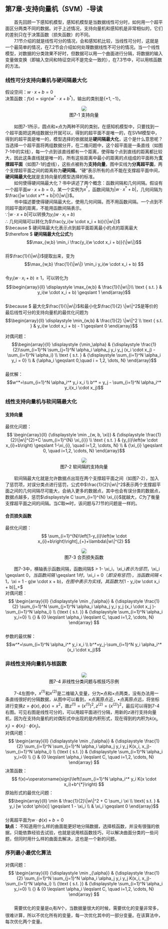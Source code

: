 ﻿## 第7章-支持向量机（SVM）-导读
&emsp;&emsp;首先回顾一下感知机模型，感知机模型是当数据线性可分时，如何用一个超平面区分两类不同的数据。对于上述情况，支持向量机和感知机是非常相似的，它们的差别只在于决策函数（损失函数）的不同。  
&emsp;&emsp;7.1节介绍的就是线性可分的情况，会和感知机比较，当线性可分时，这就是一个最简单的情况，在7.2节会介绍如何处理数据线性不可分的情况。当一个线性模型，对数据的分类效果不好时，但数据可以用一个曲面进行分隔，将数据的输入变量做变换（即输入空间和特征空间不是完全一致的），在7.3节中，可以用核函数的方法。

### 线性可分支持向量机与硬间隔最大化
假设空间：$w \cdot x+b=0$  
决策函数：$f(x) = \text{sign}(w^* \cdot x + b^*)$，输出的类别是$\{+1,-1\}$。
<center><img style="border-radius: 0.3125em;box-shadow: 0 2px 4px 0 rgba(34,36,38,.12),0 2px 10px 0 rgba(34,36,38,.08);" src="../../../PhaseFour/Note/image/7-1-Support-Vector.png"><br><div style="color:orange; border-bottom: 1px solid #d9d9d9;display: inline-block;color: #000;padding: 2px;">图7-1 支持向量</div></center>  

&emsp;&emsp;如图7-1所示，圆点和$\times$点为两种不同的类别，在感知机模型中，只要找到一个超平面把这两组数据分开就可以，得到的超平面不是唯一的，在SVM模型中，得到的超平面是唯一的，模型选择的依据就是**硬间隔最大化**，这个是什么意思呢？当选择一个超平面将两组数据分开，在二维问题中，这个超平面是一条直线（如图7-1中的实线），每一个点到该直线都有一个距离，使得每个点到直线的距离都比较大，因此这条直线就是唯一的，所有这些距离中最小的距离的点组成的平面称为**支撑超平面**（如图7-1的虚线），这些点被称为**支持向量**，图中实线为**分离超平面**，两个支撑超平面之间的距离称为**硬间隔**。“硬”表示所有的点不能在支撑超平面中间，**硬间隔最大化**就是支持向量机模型选择的标准。  
&emsp;&emsp;如何使得硬间隔最大化？书中讲述了两个概念：函数间隔和几何间隔。假设有一个超平面$w \cdot x + b =0$，某一个实例为$x^*$，函数间隔为$|w \cdot x^* + b|$，几何间隔为$\frac{|w \cdot x^* + b|}{\|w\|}$。  
&emsp;&emsp;书中描述要使得硬间隔最大化，使用几何间隔，而不用函数间隔。一个点到不同超平面的距离，不能用函数间隔表示。  
$\because |w \cdot x + b|$可以转换为$y_i(w \cdot x_i + b)$  
$\therefore$ 几何间隔可以转化为$\frac{y_i(w \cdot x_i + b)}{\|w\|}$  
$\because $ 硬间隔最大化表示点到超平面距离最小的点的距离最大  
$\therefore $ **硬间隔最大化公式**为$$\max_{w,b} \min_i \frac{y_i(w \cdot x_i + b)}{\|w\|}$$  
将$\frac{1}{\|w\|}$提取出来，变为$$\max_{w,b} \frac{1}{\|w\|} \min_i y_i(w \cdot x_i + b) $$  
令$y_i(w \cdot x_i + b) \geqslant 1$，可以转化为$$\begin{array}{ll}
\displaystyle \max_{w,b} & \frac{1}{\|w\|}\\ 
\text { s.t. } & y_i(w \cdot x_i + b) \geqslant 1
\end{array}$$  
$\because $ 最大化$\frac{1}{\|w\|}$和最小化$\frac{1}{2} \|w\|^2$是等价的  
最后线性可分的支持向量机的最优化问题为$$\begin{array}{ll}
\displaystyle \min_{w,b} & \frac{1}{2} \|w\|^2 \\ 
\text { s.t. } & y_i(w \cdot x_i + b) - 1 \geqslant 0
\end{array}$$  

对偶问题：$$\begin{array}{ll}
\displaystyle {\min_\alpha} & {\displaystyle \frac{1}{2}\sum_{i=1}^N \sum_{j=1}^N \alpha_i \alpha_j y_i y_j (x_i \cdot x_j) - \sum_{i=1}^N \alpha_i} \\
\text { s.t. } & {\displaystyle \sum_{i=1}^N \alpha_i y_i = 0} \\
& {\alpha_i \geqslant 0,\quad i = 1,2, \dots, N}
\end{array}$$  
最优解：$$w^*=\sum_{i=1}^N \alpha_i^* y_i x_i \\ b^* = y_j - \sum_{i=1}^N \alpha_i^* y_i(x_i \cdot x_j)$$  

### 线性支持向量机与软间隔最大化
#### 支持向量
最优化问题：  
$$
\begin{array}{ll}
{\displaystyle \min _{w, b, \xi}} & {\displaystyle \frac{1}{2}\|w\|^{2}+C \sum_{i=1}^{N} \xi_{i}} \\ 
\text { s.t. } & {y_{i}\left(w \cdot x_{i}+b\right) \geqslant 1-\xi_{i}, \quad i=1,2, \cdots, N} \\ 
& {\xi_{i} \geqslant 0, \quad i=1,2, \cdots, N}
\end{array}$$
<center><img style="border-radius: 0.3125em;box-shadow: 0 2px 4px 0 rgba(34,36,38,.12),0 2px 10px 0 rgba(34,36,38,.08);" src="../../../PhaseFour/Note/image/7-2-Soft-Margin-Support-Vector.png"><br><div style="color:orange; border-bottom: 1px solid #d9d9d9;display: inline-block;color: #000;padding: 2px;">图7-2 软间隔的支持向量</div></center>  

&emsp;&emsp;软间隔最大化就是允许数据点出现在两个支撑超平面之间（如图7-2），加入了惩罚项，对误分类点进行惩罚，公式中$\frac{1}{2}\|w\|^2$表示两个支撑超平面之间的几何间隔尽可能大，会纳入更多的数据点，其中也会有误分类的数据点，数据点越多，惩罚$\displaystyle C \sum_{i=1}^{N} \xi_{i}$就越大，$C$为了衡量支撑超平面之间的间隔。当$C$取$\infty$时，该问题与7.1节的问题是一样的。

#### 合页损失函数
最优化问题：$$
\sum_{i=1}^{N}\left[1-y_{i}\left(w \cdot x_{i}+b\right)\right]_{+}+\lambda\|w\|^{2}
$$  
<center><img style="border-radius: 0.3125em;box-shadow: 0 2px 4px 0 rgba(34,36,38,.12),0 2px 10px 0 rgba(34,36,38,.08);" src="../../../PhaseFour/Note/image/7-3-Hinge-Loss-Function.png"><br><div style="color:orange; border-bottom: 1px solid #d9d9d9;display: inline-block;color: #000;padding: 2px;">图7-3 合页损失函数</div></center>  

&emsp;&emsp;图7-3中，横轴表示函数间隔，函数间隔$ > 1- \xi_i$，$\xi_i$表示为惩罚，$\xi_i \geqslant 0$，当函数间隔$ \geqslant 1$时，$\xi_i = 0$（即没有惩罚），当函数间隔$ < 1$，$\xi = 1 - g(w \cdot x + b)$，在图中表示为实线，其函数为$[1 - y_i(w \cdot x_i + b)]_+$  
对偶问题：  
$$
\begin{array}{ll}
{\displaystyle \min _{\alpha}} & {\displaystyle \frac{1}{2} \sum_{i=1}^N \sum_{j=1}^N \alpha_i \alpha_j y_i y_j (x_i \cdot x_j )-\sum_{i=1}^N \alpha_i} \\ 
{\text { s.t. }} & {\displaystyle \sum_{i=1}^N \alpha_i y_i=0} \\ 
{} & {0 \leqslant \alpha_i \leqslant C, \quad i=1,2, \cdots, N}
\end{array}
$$  
参数的最优解：
$$w^*=\sum_{i=1}^N \alpha_i^* y_i x_i \\ 
b^*=y_j-\sum_{i=1}^N y_i \alpha_i^*(x_i \cdot x_j)$$  

### 非线性支持向量机与核函数
<center><img style="border-radius: 0.3125em;box-shadow: 0 2px 4px 0 rgba(34,36,38,.12),0 2px 10px 0 rgba(34,36,38,.08);" src="../../../PhaseFour/Note/image/7-4-Nonlinear-Classification-Problems-and-Examples-of-Kernel-Skill.png"><br><div style="color:orange; border-bottom: 1px solid #d9d9d9;display: inline-block;color: #000;padding: 2px;">图7-4 非线性分类问题与核技巧示例</div></center>

&emsp;&emsp;7-4左图中，$x^{(1)}$和$x^{(2)}$是二维输入变量，分为$\bullet$点和$\times$点两类，没有办法用一条直线很好的分隔数据，从图中可以看到，$\times$点离原点近，$\bullet$点离原点远，将坐标进行变换$z=\phi(x),\phi(x)=x^2$，故$z^{(1)}={(x^{(1)})}^2, z^{(2)}={(x^{(2)})}^2$，最后可以得到7-4右图。可见右图是线性可分的，可以用超平面进行分隔，用新的$z$进行支持向量机，因为在支持向量机的对偶形式中出现的是内积形式，现在得到的内积为$k(x_i,x_j)=\phi(x_i) \cdot \phi(x_j)$。  
对偶问题：$$
\begin{array}{ll}
{\displaystyle \min _{\alpha}} & {\displaystyle \frac{1}{2} \sum_{i=1}^N \sum_{j=1}^N \alpha_i \alpha_j y_i y_j K(x_i, x_j)-\sum_{i=1}^N \alpha_i} \\ 
{\text { s.t. }} & {\displaystyle \sum_{i=1}^N \alpha_i y_i=0} \\ 
{} & {0 \leqslant \alpha_i \leqslant C, \quad i=1,2, \cdots, N}
\end{array}
$$
决策函数：$$
f(x)=\operatorname{sign}\left(\sum_{i=1}^N \alpha_i^* y_i K(x \cdot x_i)+b^{*}\right)
$$
原始形式的最优化问题：$$\begin{array}{ll} 
\min & \frac{1}{2}\|w\|^2 + C \sum_i \xi \\
\text{ s.t. } & y_i [w \cdot \phi(x)] \geqslant 1 - \xi_i \\
& \xi_i \geqslant 0
\end{array}$$  
分离超平面为$w \cdot \phi(x) + b = 0$  
**缺点：** 不知道用什么样的曲面能更好地分隔数据，选择核函数，并没有很强的依据，只能依靠经验去试验，也就是说用核函数技巧，可以解决曲面分类的一些问题，但同时用什么样的曲面去解决，这也是一个新的问题。  

### 序列最小最优化算法
对偶问题：$$
\begin{array}{ll}
{\displaystyle \min _{\alpha}} & {\displaystyle \frac{1}{2} \sum_{i=1}^N \sum_{j=1}^N \alpha_i \alpha_j y_i y_j K(x_i, x_j)-\sum_{i=1}^N \alpha_i} \\ 
{\text { s.t. }} & {\displaystyle \sum_{i=1}^N \alpha_i y_i=0} \\ 
{} & {0 \leqslant \alpha_i \leqslant C, \quad i=1,2, \cdots, N}
\end{array}
$$  
&emsp;&emsp;需要优化的变量是$\alpha_i$有$N$个，当数据量很大的时候，需要优化的变量非常多，很难计算，所以不优化所有的变量，每一次优化其中的一部分变量。在该算法中，每次优化两个变量。